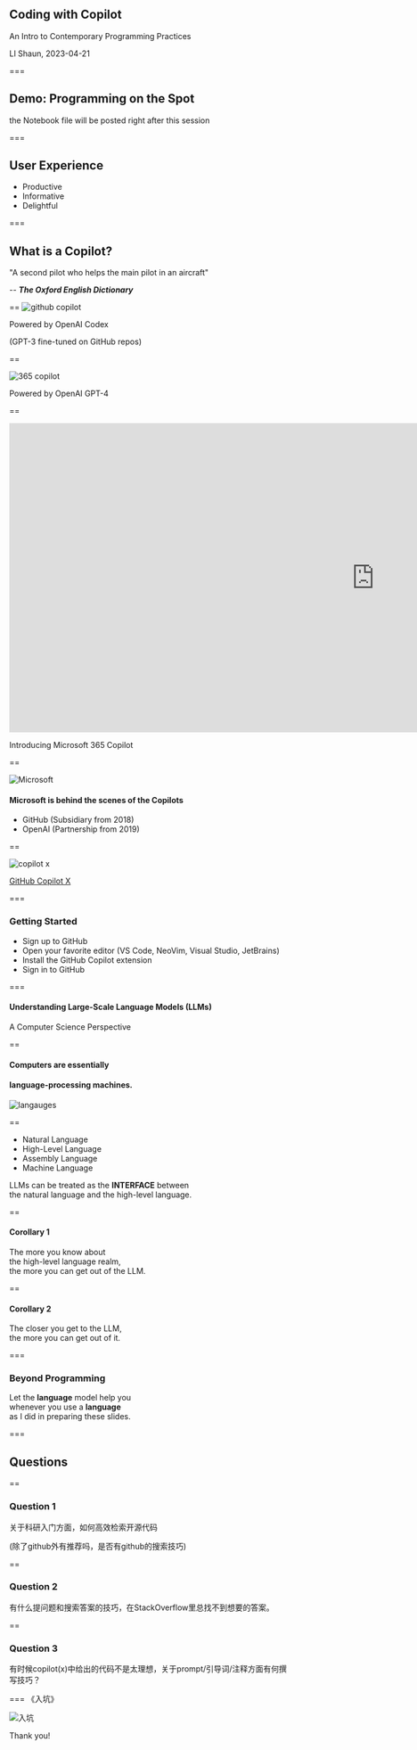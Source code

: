 ## Coding with Copilot

An Intro to Contemporary Programming Practices



LI Shaun, 2023-04-21
<!-- .element: style="font-size:20pt" -->

=== 


## Demo: Programming on the Spot
the Notebook file will be posted right after this session


===

## User Experience
- Productive
- Informative
- Delightful

===

## What is a Copilot?

"A second pilot who helps the main pilot in an aircraft"
<!-- .element: style="color: yellow" -->

-- ***The Oxford English Dictionary***
<!-- .element: style="text-align:right;font-size:20pt" -->

==
![github copilot](https://techcommunity.microsoft.com/t5/image/serverpage/image-id/439603i2263F871BE5D381D) <!-- .element: style="width: 60%" -->

Powered by OpenAI Codex

(GPT-3 fine-tuned on GitHub repos)


==

![365 copilot](https://i.ytimg.com/vi/Vv7HRJ8YGtE/maxresdefault.jpg) <!-- .element: style="width: 60%" -->

Powered by OpenAI GPT-4

==
<iframe width="1309" height="555" src="https://www.youtube.com/embed/S7xTBa93TX8" title="Introducing Microsoft 365 Copilot | Your Copilot for Work" frameborder="0" allow="accelerometer; autoplay; clipboard-write; encrypted-media; gyroscope; picture-in-picture; web-share" allowfullscreen></iframe>

Introducing Microsoft 365 Copilot



==


![Microsoft](https://i0.wp.com/bdtechtalks.com/wp-content/uploads/2022/07/github-copilot-microsoft-openai.jpg?ssl=1) <!-- .element: style="width: 50%" -->

#### Microsoft is behind the scenes of the Copilots
- GitHub (Subsidiary from 2018)
- OpenAI (Partnership from 2019)


==

![copilot x](https://i.ytimg.com/vi/q1HZj40ZQrM/maxresdefault.jpg)<!-- .element: style="width: 50%" -->

[GitHub Copilot X](https://github.com/features/preview/copilot-x)

===

### Getting Started

- Sign up to GitHub
- Open your favorite editor (VS Code, NeoVim, Visual Studio, JetBrains)
- Install the GitHub Copilot extension
- Sign in to GitHub






===

#### Understanding Large-Scale Language Models (LLMs)

A Computer Science Perspective

==


#### Computers are essentially<br/>
#### language-processing machines.

![langauges](https://www.cs.mtsu.edu/~xyang/images/computer-languages.png)

==

- Natural Language
- High-Level Language
- Assembly Language
- Machine Language

LLMs can be treated as the **INTERFACE** between\
the natural language and the high-level language.


==

#### Corollary 1
The more you know about\
the high-level language realm,\
the more you can get out of the LLM.

==

#### Corollary 2
The closer you get to the LLM,\
the more you can get out of it.



=== 

### Beyond Programming
Let the **language** model help you\
whenever you use a **language**\
as I did in preparing these slides.


===


## Questions


==

### Question 1
 关于科研入门方面，如何高效检索开源代码

 (除了github外有推荐吗，是否有github的搜索技巧)


==

### Question 2
 有什么提问题和搜索答案的技巧，在StackOverflow里总找不到想要的答案。

== 

### Question 3
有时候copilot(x)中给出的代码不是太理想，关于prompt/引导词/注释方面有何撰写技巧？


===
《入坑》

![入坑](https://pic4.zhimg.com/v2-f08e2aee8bd428f9961b1098fa107fd3_b.webp)

Thank you!